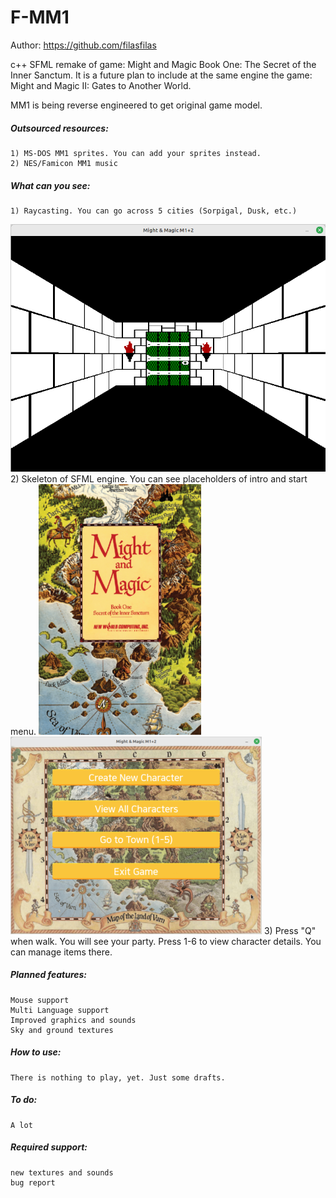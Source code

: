 # F-MM1
Author: https://github.com/filasfilas

c++ SFML remake of game: 
Might and Magic Book One: The Secret of the Inner Sanctum.
It is a future plan to include at the same engine the game:
Might and Magic II: Gates to Another World.

MM1 is being reverse engineered to get original game model.

##### Outsourced resources:
	1) MS-DOS MM1 sprites. You can add your sprites instead.
	2) NES/Famicon MM1 music

##### What can you see:
	1) Raycasting. You can go across 5 cities (Sorpigal, Dusk, etc.)
![alt text](https://github.com/filasfilas/F-MM1/blob/main/screenshots/render.png?raw=true)
	2) Skeleton of SFML engine. You can see placeholders of intro and start menu.
![alt text](https://github.com/filasfilas/F-MM1/blob/main/screenshots/intro.png?raw=true)
![alt text](https://github.com/filasfilas/F-MM1/blob/main/screenshots/main-menu.png?raw=true)
	3) Press "Q" when walk. You will see your party. Press 1-6 to view character details. You can manage items there.

##### Planned features:
	Mouse support
	Multi Language support
	Improved graphics and sounds
	Sky and ground textures

##### How to use:
    There is nothing to play, yet. Just some drafts.

##### To do:
	A lot

##### Required support:
	new textures and sounds
	bug report

